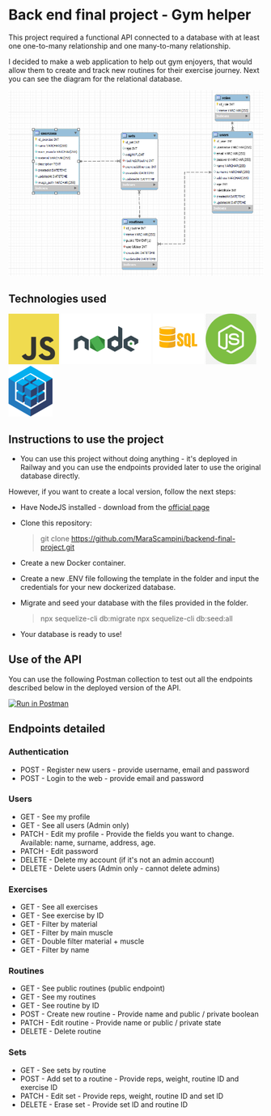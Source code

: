 # Back end final project - Gym helper

This project required a functional API connected to a database with at least one one-to-many relationship and one many-to-many relationship.

I decided to make a web application to help out gym enjoyers, that would allow them to create and track new routines for their exercise journey. Next you can see the diagram for the relational database.

<img src="./assets/database.png">

## Technologies used

<img src="./assets/javascript.png" height="100">
<img src="./assets/node.png" height="100">
<img src="./assets/sql.jpeg" height="100">
<img src="./assets/express.png" height="100">
<img src="./assets/sequelize.png" height="100">


## Instructions to use the project

* You can use this project without doing anything - it's deployed in Railway and you can use the endpoints provided later to use the original database directly.

However, if you want to create a local version, follow the next steps:

* Have NodeJS installed - download from the <a href="https://nodejs.org/en/">official page</a>
* Clone this repository:
  > git clone https://github.com/MaraScampini/backend-final-project.git
* Create a new Docker container.
* Create a new .ENV file following the template in the folder and input the credentials for your new dockerized database.
* Migrate and seed your database with the files provided in the folder.
  > npx sequelize-cli db:migrate
  > npx sequelize-cli db:seed:all

* Your database is ready to use!

## Use of the API

You can use the following Postman collection to test out all the endpoints described below in the deployed version of the API.

[![Run in Postman](https://run.pstmn.io/button.svg)](https://app.getpostman.com/run-collection/24034971-780660d4-cf71-42a7-acbf-879e4157f666?action=collection%2Ffork&collection-url=entityId%3D24034971-780660d4-cf71-42a7-acbf-879e4157f666%26entityType%3Dcollection%26workspaceId%3D575fae1e-0ea4-48f2-9118-b9c123e9f1bc)

## Endpoints detailed

### Authentication

* POST - Register new users - provide username, email and password
* POST - Login to the web - provide email and password

### Users

* GET - See my profile
* GET - See all users (Admin only)
* PATCH - Edit my profile - Provide the fields you want to change. Available: name, surname, address, age.
* PATCH - Edit password
* DELETE - Delete my account (if it's not an admin account)
* DELETE - Delete users (Admin only - cannot delete admins)

### Exercises

* GET - See all exercises
* GET - See exercise by ID
* GET - Filter by material
* GET - Filter by main muscle
* GET - Double filter material + muscle
* GET - Filter by name

### Routines

* GET - See public routines (public endpoint)
* GET - See my routines
* GET - See routine by ID
* POST - Create new routine - Provide name and public / private boolean
* PATCH - Edit routine - Provide name or public / private state
* DELETE - Delete routine

### Sets

* GET - See sets by routine
* POST - Add set to a routine - Provide reps, weight, routine ID and exercise ID
* PATCH - Edit set - Provide reps, weight, routine ID and set ID
* DELETE - Erase set - Provide set ID and routine ID